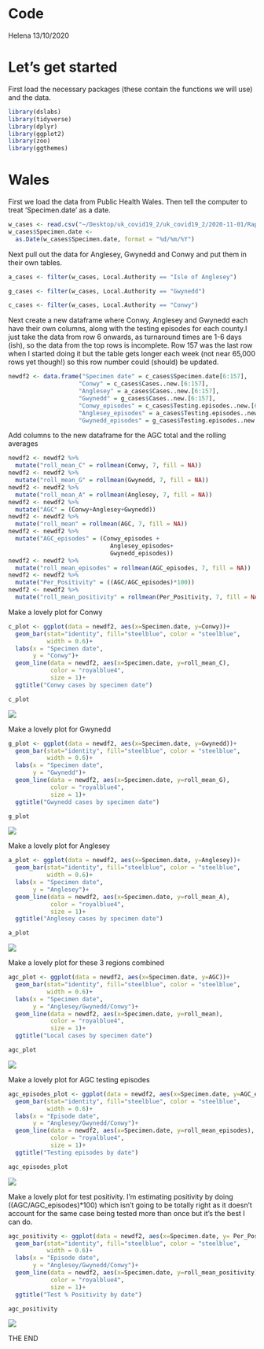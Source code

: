 Code
================
Helena
13/10/2020

# Let’s get started

First load the necessary packages (these contain the functions we will
use) and the data.

``` r
library(dslabs)
library(tidyverse)
library(dplyr)
library(ggplot2)
library(zoo)
library(ggthemes)
```

# Wales

First we load the data from Public Health Wales. Then tell the computer
to treat ‘Specimen.date’ as a date.

``` r
w_cases <- read.csv("~/Desktop/uk_covid19_2/uk_covid19_2/2020-11-01/Rapid COVID-19 surveillance data(1).csv", header=TRUE)
w_cases$Specimen.date <- 
  as.Date(w_cases$Specimen.date, format = "%d/%m/%Y")
```

Next pull out the data for Anglesey, Gwynedd and Conwy and put them in
their own tables.

``` r
a_cases <- filter(w_cases, Local.Authority == "Isle of Anglesey")

g_cases <- filter(w_cases, Local.Authority == "Gwynedd")

c_cases <- filter(w_cases, Local.Authority == "Conwy")
```

Next create a new dataframe where Conwy, Anglesey and Gwynedd each have
their own columns, along with the testing episodes for each county.I
just take the data from row 6 onwards, as turnaround times are 1-6 days
(ish), so the data from the top rows is incomplete. Row 157 was the last
row when I started doing it but the table gets longer each week (not
near 65,000 rows yet though\!) so this row number could (should) be
updated.

``` r
newdf2 <- data.frame("Specimen date" = c_cases$Specimen.date[6:157],
                    "Conwy" = c_cases$Cases..new.[6:157],
                    "Anglesey" = a_cases$Cases..new.[6:157],
                    "Gwynedd" = g_cases$Cases..new.[6:157],
                    "Conwy_episodes" = c_cases$Testing.episodes..new.[6:157],
                    "Anglesey_episodes" = a_cases$Testing.episodes..new.[6:157],
                    "Gwynedd_episodes" = g_cases$Testing.episodes..new.[6:157])
```

Add columns to the new dataframe for the AGC total and the rolling
averages

``` r
newdf2 <- newdf2 %>% 
  mutate("roll_mean_C" = rollmean(Conwy, 7, fill = NA))
newdf2 <- newdf2 %>% 
  mutate("roll_mean_G" = rollmean(Gwynedd, 7, fill = NA))
newdf2 <- newdf2 %>% 
  mutate("roll_mean_A" = rollmean(Anglesey, 7, fill = NA))
newdf2 <- newdf2 %>% 
  mutate("AGC" = (Conwy+Anglesey+Gwynedd))
newdf2 <- newdf2 %>% 
  mutate("roll_mean" = rollmean(AGC, 7, fill = NA))
newdf2 <- newdf2 %>% 
  mutate("AGC_episodes" = (Conwy_episodes +
                             Anglesey_episodes+
                             Gwynedd_episodes))
newdf2 <- newdf2 %>% 
  mutate("roll_mean_episodes" = rollmean(AGC_episodes, 7, fill = NA))
newdf2 <- newdf2 %>% 
  mutate("Per_Positivity" = ((AGC/AGC_episodes)*100))
newdf2 <- newdf2 %>% 
  mutate("roll_mean_positivity" = rollmean(Per_Positivity, 7, fill = NA))
```

Make a lovely plot for Conwy

``` r
c_plot <- ggplot(data = newdf2, aes(x=Specimen.date, y=Conwy))+
  geom_bar(stat="identity", fill="steelblue", color = "steelblue",
           width = 0.6)+
  labs(x = "Specimen date",
       y = "Conwy")+
  geom_line(data = newdf2, aes(x=Specimen.date, y=roll_mean_C), 
            color = "royalblue4",
            size = 1)+
  ggtitle("Conwy cases by specimen date")

c_plot
```

![](Code_files/figure-gfm/unnamed-chunk-6-1.png)<!-- -->

Make a lovely plot for Gwynedd

``` r
g_plot <- ggplot(data = newdf2, aes(x=Specimen.date, y=Gwynedd))+
  geom_bar(stat="identity", fill="steelblue", color = "steelblue",
           width = 0.6)+
  labs(x = "Specimen date",
       y = "Gwynedd")+
  geom_line(data = newdf2, aes(x=Specimen.date, y=roll_mean_G), 
            color = "royalblue4",
            size = 1)+
  ggtitle("Gwynedd cases by specimen date")

g_plot
```

![](Code_files/figure-gfm/unnamed-chunk-7-1.png)<!-- -->

Make a lovely plot for Anglesey

``` r
a_plot <- ggplot(data = newdf2, aes(x=Specimen.date, y=Anglesey))+
  geom_bar(stat="identity", fill="steelblue", color = "steelblue",
           width = 0.6)+
  labs(x = "Specimen date",
       y = "Anglesey")+
  geom_line(data = newdf2, aes(x=Specimen.date, y=roll_mean_A), 
            color = "royalblue4",
            size = 1)+
  ggtitle("Anglesey cases by specimen date")

a_plot
```

![](Code_files/figure-gfm/unnamed-chunk-8-1.png)<!-- -->

Make a lovely plot for these 3 regions combined

``` r
agc_plot <- ggplot(data = newdf2, aes(x=Specimen.date, y=AGC))+
  geom_bar(stat="identity", fill="steelblue", color = "steelblue",
           width = 0.6)+
  labs(x = "Specimen date",
       y = "Anglesey/Gwynedd/Conwy")+
  geom_line(data = newdf2, aes(x=Specimen.date, y=roll_mean), 
            color = "royalblue4",
            size = 1)+
  ggtitle("Local cases by specimen date")

agc_plot
```

![](Code_files/figure-gfm/unnamed-chunk-9-1.png)<!-- -->

Make a lovely plot for AGC testing episodes

``` r
agc_episodes_plot <- ggplot(data = newdf2, aes(x=Specimen.date, y=AGC_episodes))+
  geom_bar(stat="identity", fill="steelblue", color = "steelblue",
           width = 0.6)+
  labs(x = "Episode date",
       y = "Anglesey/Gwynedd/Conwy")+
  geom_line(data = newdf2, aes(x=Specimen.date, y=roll_mean_episodes), 
            color = "royalblue4",
            size = 1)+
  ggtitle("Testing episodes by date")

agc_episodes_plot
```

![](Code_files/figure-gfm/unnamed-chunk-10-1.png)<!-- -->

Make a lovely plot for test positivity. I’m estimating positivity by
doing ((AGC/AGC\_episodes)\*100) which isn’t going to be totally right
as it doesn’t account for the same case being tested more than once but
it’s the best I can do.

``` r
agc_positivity <- ggplot(data = newdf2, aes(x=Specimen.date, y= Per_Positivity))+
  geom_bar(stat="identity", fill="steelblue", color = "steelblue",
           width = 0.6)+
  labs(x = "Episode date",
       y = "Anglesey/Gwynedd/Conwy")+
  geom_line(data = newdf2, aes(x=Specimen.date, y=roll_mean_positivity), 
            color = "royalblue4",
            size = 1)+
  ggtitle("Test % Positivity by date")

agc_positivity
```

![](Code_files/figure-gfm/unnamed-chunk-11-1.png)<!-- -->

THE END
